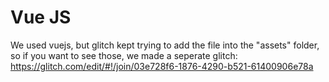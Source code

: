 # Vue JS
We used vuejs, but glitch kept trying to add the file into the "assets" folder, so if you want to see those, we made
a seperate glitch: https://glitch.com/edit/#!/join/03e728f6-1876-4290-b521-61400906e78a